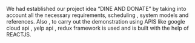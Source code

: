 We had established our project idea “DINE AND DONATE” by taking into account all the necessary requirements, scheduling , system models and references. Also , to carry out the demonstration using APIS like google cloud api , yelp api , redux framework is used and is built with the help of REACTJS.

